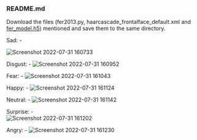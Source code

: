 ### README.md

Download the files (fer2013.py, haarcascade_frontalface_default.xml and [fer_model.h5](https://drive.google.com/file/d/1DOmkuemf_dsWQqQIszQ-QBnA99b-ktuS/view?usp=sharing)) mentioned and save them to the same directory.

Sad: - 

![Screenshot 2022-07-31 160733](https://user-images.githubusercontent.com/58398927/182022280-98f75da4-554f-459b-8b37-26e233240896.png)

Disgust: - 
![Screenshot 2022-07-31 160952](https://user-images.githubusercontent.com/58398927/182022318-7edb6b4c-360f-41b6-929f-843d8f69fac5.png)

Fear: - 
![Screenshot 2022-07-31 161043](https://user-images.githubusercontent.com/58398927/182022386-33d18a3c-21a7-432a-8277-bf8d0be0651b.png)

Happy: - 
![Screenshot 2022-07-31 161124](https://user-images.githubusercontent.com/58398927/182022391-4339fe7c-6d6b-48a3-93cb-288d3d28dc66.png)

Neutral: - 
![Screenshot 2022-07-31 161142](https://user-images.githubusercontent.com/58398927/182022399-3ed7b7be-51b1-4660-9ffe-e9018f818167.png)

Surprise: -  
![Screenshot 2022-07-31 161202](https://user-images.githubusercontent.com/58398927/182022396-9cfbb54c-a4b3-45b5-ad99-09a32d75602a.png)

Angry: - 
![Screenshot 2022-07-31 161230](https://user-images.githubusercontent.com/58398927/182022401-61f3962f-792e-46ba-a981-d87f0ff34645.png)

       
